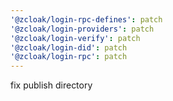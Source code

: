 ```yaml
---
'@zcloak/login-rpc-defines': patch
'@zcloak/login-providers': patch
'@zcloak/login-verify': patch
'@zcloak/login-did': patch
'@zcloak/login-rpc': patch
---
```


fix publish directory
